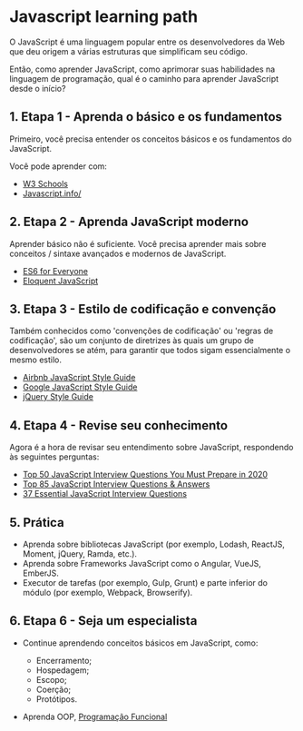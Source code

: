 # Javascript learning path

O JavaScript é uma linguagem popular entre os desenvolvedores da Web que deu origem a várias estruturas que simplificam seu código. 

Então, como aprender JavaScript, como aprimorar suas habilidades na linguagem de programação, qual é o caminho para aprender JavaScript desde o início? 

## 1. Etapa 1 - Aprenda o básico e os fundamentos 

Primeiro, você precisa entender os conceitos básicos e os fundamentos do JavaScript. 

Você pode aprender com: 

-   [W3 Schools](https://www.w3schools.com/js/default.asp)
-   [Javascript.info/](https://javascript.info)

## 2. Etapa 2 - Aprenda JavaScript moderno 

Aprender básico não é suficiente. Você precisa aprender mais sobre conceitos / sintaxe avançados e modernos de JavaScript. 

-   [ES6 for Everyone](https://es6.io/)
-   [Eloquent JavaScript](https://eloquentjavascript.net/)

## 3. Etapa 3 - Estilo de codificação e convenção 

Também conhecidos como 'convenções de codificação' ou 'regras de codificação', são um conjunto de diretrizes às quais um grupo de desenvolvedores se atém, para garantir que todos sigam essencialmente o mesmo estilo. 

-   [Airbnb JavaScript Style Guide](https://github.com/airbnb/javascript)
-   [Google JavaScript Style Guide](https://google.github.io/styleguide/jsguide.html#features-this)
-   [jQuery Style Guide](https://contribute.jquery.org/style-guide/js/)


## 4. Etapa 4 - Revise seu conhecimento 

Agora é a hora de revisar seu entendimento sobre JavaScript, respondendo às seguintes perguntas: 

-   [Top 50 JavaScript Interview Questions You Must Prepare in 2020](https://www.edureka.co/blog/interview-questions/javascript-interview-questions/)
-   [Top 85 JavaScript Interview Questions & Answers](https://www.guru99.com/javascript-interview-questions-answers.html)
-   [37 Essential JavaScript Interview Questions](https://www.toptal.com/javascript/interview-questions)

## 5. Prática

- Aprenda sobre bibliotecas JavaScript (por exemplo, Lodash, ReactJS, Moment, jQuery, Ramda, etc.). 
- Aprenda sobre Frameworks JavaScript como o Angular, VueJS, EmberJS.
- Executor de tarefas (por exemplo, Gulp, Grunt) e parte inferior do módulo (por exemplo, Webpack, Browserify). 

## 6. Etapa 6 - Seja um especialista 

- Continue aprendendo conceitos básicos em JavaScript, como: 
    - Encerramento;
    - Hospedagem; 
    - Escopo;  
    - Coerção;  
    - Protótipos. 
    
- Aprenda OOP, [Programação Funcional](https://medium.com/javascript-scene/master-the-javascript-interview-what-is-functional-programming-7f218c68b3a0)

